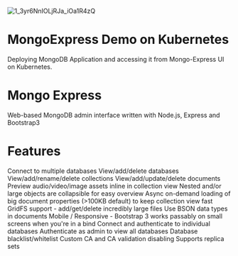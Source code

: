![1_3yr6NnIOLjRJa_iOa1R4zQ](https://user-images.githubusercontent.com/19241898/235276725-e45106aa-8252-49d6-a506-6b9f358759da.png)
# MongoExpress Demo on Kubernetes
 Deploying MongoDB Application and accessing it from Mongo-Express UI on Kubernetes.

# Mongo Express
Web-based MongoDB admin interface written with Node.js, Express and Bootstrap3

# Features #
Connect to multiple databases
View/add/delete databases
View/add/rename/delete collections
View/add/update/delete documents
Preview audio/video/image assets inline in collection view
Nested and/or large objects are collapsible for easy overview
Async on-demand loading of big document properties (>100KB default) to keep collection view fast
GridFS support - add/get/delete incredibly large files
Use BSON data types in documents
Mobile / Responsive - Bootstrap 3 works passably on small screens when you're in a bind
Connect and authenticate to individual databases
Authenticate as admin to view all databases
Database blacklist/whitelist
Custom CA and CA validation disabling
Supports replica sets

